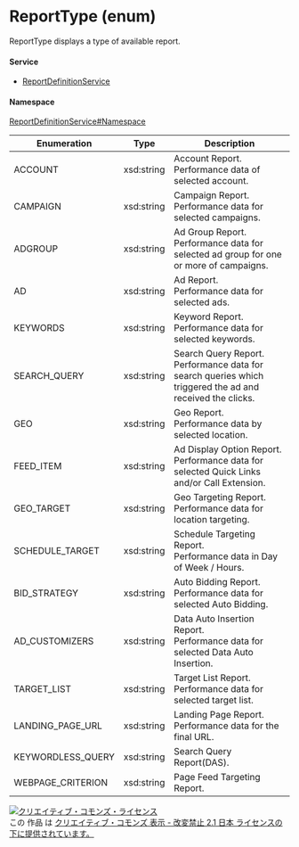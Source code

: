 

# ReportType (enum)

ReportType displays a type of available report.

#### Service

+ [ReportDefinitionService](../../services/ReportDefinitionService.md)

#### Namespace

[ReportDefinitionService#Namespace](../../services/ReportDefinitionService.md#namespace)

| Enumeration  |       Type       |          Description          |
| ------------ | ---------------- | ----------------------------- |
| ACCOUNT | xsd:string | Account Report.<br/>Performance data of selected account. |
| CAMPAIGN | xsd:string | Campaign Report.<br/>Performance data for selected campaigns. |
| ADGROUP | xsd:string | Ad Group Report.<br/>Performance data for selected ad group for one or more of campaigns. |
| AD | xsd:string | Ad Report.<br/>Performance data for selected ads. |
| KEYWORDS | xsd:string | Keyword Report.<br/>Performance data for selected keywords. |
| SEARCH_QUERY | xsd:string | Search Query Report.<br/>Performance data for search queries which triggered the ad and received the clicks. |
| GEO | xsd:string | Geo Report.<br/>Performance data by selected location. |
| FEED_ITEM | xsd:string | Ad Display Option Report.<br/>Performance data for selected Quick Links and/or Call Extension. |
| GEO_TARGET | xsd:string | Geo Targeting Report.<br/>Performance data for location targeting. |
| SCHEDULE_TARGET | xsd:string | Schedule Targeting Report.<br/>Performance data in Day of Week / Hours. |
| BID_STRATEGY | xsd:string | Auto Bidding Report.<br/>Performance data for selected Auto Bidding. |
| AD_CUSTOMIZERS | xsd:string | Data Auto Insertion Report.<br/>Performance data for selected Data Auto Insertion. |
| TARGET_LIST | xsd:string | Target List Report.<br/>Performance data for selected target list. |
| LANDING_PAGE_URL | xsd:string | Landing Page Report.<br/>Performance data for the final URL. |
| KEYWORDLESS_QUERY | xsd:string | Search Query Report(DAS). |
| WEBPAGE_CRITERION | xsd:string | Page Feed Targeting Report. |

<a rel="license" href="http://creativecommons.org/licenses/by-nd/2.1/jp/"><img alt="クリエイティブ・コモンズ・ライセンス" style="border-width:0" src="https://i.creativecommons.org/l/by-nd/2.1/jp/88x31.png" /></a><br />この 作品 は <a rel="license" href="http://creativecommons.org/licenses/by-nd/2.1/jp/">クリエイティブ・コモンズ 表示 - 改変禁止 2.1 日本 ライセンスの下に提供されています。</a>
